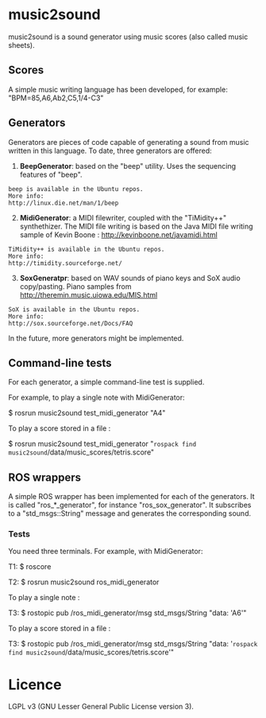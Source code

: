 music2sound
===========

music2sound is a sound generator using music scores (also called music sheets).

Scores
------
A simple music writing language has been developed,
for example: "BPM=85,A6,Ab2,C5,1/4-C3"

Generators
----------
Generators are pieces of code capable of generating a sound from
music written in this language.
To date, three generators are offered:

  1. **BeepGenerator**: based on the "beep" utility.
    Uses the sequencing features of "beep".

    beep is available in the Ubuntu repos.
    More info:
    http://linux.die.net/man/1/beep

  2. **MidiGenerator**: a MIDI filewriter, coupled with the "TiMidity++" synthethizer.
    The MIDI file writing is based on the Java MIDI file writing sample
    of Kevin Boone :
    http://kevinboone.net/javamidi.html

    TiMidity++ is available in the Ubuntu repos.
    More info:
    http://timidity.sourceforge.net/

  3. **SoxGeneratpr**: based on WAV sounds of piano keys and SoX audio copy/pasting.
    Piano samples from http://theremin.music.uiowa.edu/MIS.html

    SoX is available in the Ubuntu repos.
    More info:
    http://sox.sourceforge.net/Docs/FAQ

In the future, more generators might be implemented.

Command-line tests
------------------
For each generator, a simple command-line test is supplied.

For example, to play a single note with MidiGenerator:

$ rosrun music2sound test_midi_generator "A4"

To play a score stored in a file :

$ rosrun music2sound test_midi_generator "`rospack find music2sound`/data/music_scores/tetris.score"


ROS wrappers
------------
A simple ROS wrapper has been implemented for each of the generators.
It is called "ros_*_generator", for instance "ros_sox_generator".
It subscribes to a "std_msgs::String" message and generates the corresponding sound.

### Tests

You need three terminals.
For example, with MidiGenerator:

T1: $ roscore

T2: $ rosrun music2sound ros_midi_generator

To play a single note :

T3: $ rostopic pub /ros_midi_generator/msg  std_msgs/String  "data: 'A6'"

To play a score stored in a file :

T3: $ rostopic pub /ros_midi_generator/msg  std_msgs/String  "data: '`rospack find music2sound`/data/music_scores/tetris.score'"


Licence
=======

LGPL v3 (GNU Lesser General Public License version 3).
